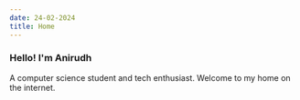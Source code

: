 ```yaml
---
date: 24-02-2024
title: Home
---
```


### Hello! I'm Anirudh
A computer science student and tech enthusiast. Welcome to my home on the internet.
